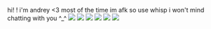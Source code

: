 hi! ! i'm andrey <3 most of the time im afk so use whisp i won't mind chatting with you ^_^
![](https://i.pinimg.com/564x/a5/3d/54/a53d54eaa4e0633cbf6c14bdaaa697a9.jpg) 
![](https://i.pinimg.com/236x/82/23/e6/8223e6c4a6bd24900e4fbd2bd6bec0b5.jpg)
![](https://i.pinimg.com/236x/23/db/5f/23db5fa506c4e887b89c65c4d90d16b2.jpg)
![](https://i.pinimg.com/236x/e9/b9/44/e9b944514038b9a625512f7bfc52e283.jpg)
![](https://i.pinimg.com/236x/58/14/44/581444ee3064a85789b6d5ba43855deb.jpg)
![](https://i.pinimg.com/236x/1d/fa/c9/1dfac9c7a5840b4323de1d235d9286bd.jpg)
